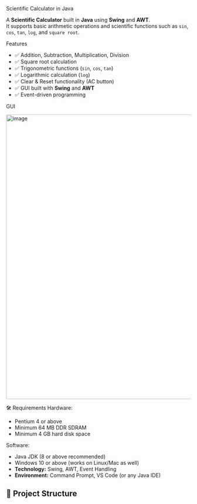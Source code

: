  Scientific Calculator in Java

A **Scientific Calculator** built in **Java** using **Swing** and **AWT**.  
It supports basic arithmetic operations and scientific functions such as `sin`, `cos`, `tan`, `log`, and `square root`.


Features
- ✅ Addition, Subtraction, Multiplication, Division  
- ✅ Square root calculation  
- ✅ Trigonometric functions (`sin`, `cos`, `tan`)  
- ✅ Logarithmic calculation (`log`)  
- ✅ Clear & Reset functionality (AC button)  
- ✅ GUI built with **Swing** and **AWT**  
- ✅ Event-driven programming  

GUI 

<img width="648" height="776" alt="image" src="https://github.com/user-attachments/assets/c2830955-2932-44a7-b864-ab4dc20f9e7e" />



🛠️ Requirements
Hardware:
- Pentium 4 or above  
- Minimum 64 MB DDR SDRAM  
- Minimum 4 GB hard disk space  

Software:
- Java JDK (8 or above recommended)  
- Windows 10 or above (works on Linux/Mac as well)  
- **Technology:** Swing, AWT, Event Handling  
- **Environment:** Command Prompt, VS Code (or any Java IDE)  

## 📂 Project Structure
